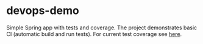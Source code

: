 # devops-demo
Simple Spring app with tests and coverage. The project demonstrates basic CI (automatic build and run tests).
For current test coverage see [here](https://dafessor.github.io/devops-demo/).

